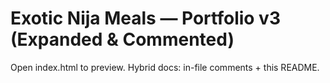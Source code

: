 # Exotic Nija Meals — Portfolio v3 (Expanded & Commented)

Open index.html to preview. Hybrid docs: in-file comments + this README.
